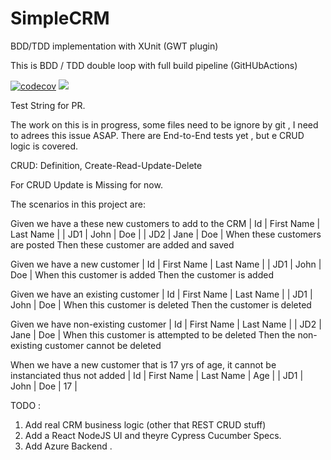 # SimpleCRM
BDD/TDD implementation with XUnit (GWT plugin)

This is BDD / TDD double loop with full build pipeline (GitHUbActions)

[![codecov](https://codecov.io/gh/steevessaillant/SimpleCRM/branch/main/graph/badge.svg?token=W8ZU6MV7D2)](https://codecov.io/gh/steevessaillant/SimpleCRM)
![](https://raw.githubusercontent.com/steevessaillant/SimpleCRM/main/badge-simple-crm-main.svg)

Test String for PR.

The work on this is in progress, some files need to be ignore by git , I need to adrees this issue ASAP.
There are End-to-End tests yet , but e CRUD logic is covered.

CRUD: Definition, Create-Read-Update-Delete

For CRUD Update is Missing for now.


The scenarios in this project are:

Given we have a these new customers to add to the CRM
| Id    | First Name | Last Name | 
| JD1   | John       | Doe       |
| JD2   | Jane       | Doe       |
When these customers are posted
Then these customer are added and saved

Given we have a new customer
| Id    | First Name | Last Name |
| JD1   | John       | Doe       |
When this customer is added
Then the customer is added

Given we have an existing customer
| Id    | First Name | Last Name |
| JD1   | John       | Doe       |
When this customer is deleted
Then the customer is deleted

Given we have non-existing customer
| Id    | First Name | Last Name |
| JD2   | Jane       | Doe       |
When this customer is attempted to be deleted
Then the non-existing customer cannot be deleted

When we have a new customer that is 17 yrs of age, it cannot be instanciated thus not added
| Id    | First Name | Last Name | Age |
| JD1   | John       | Doe       | 17  |







TODO : 
1. Add real CRM business logic (other that REST CRUD stuff)
2. Add a React NodeJS UI and theyre Cypress Cucumber Specs.
3. Add Azure Backend .
